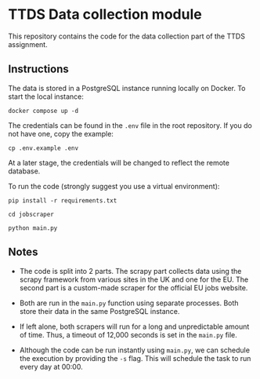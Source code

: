 # TTDS Data collection module

This repository contains the code for the data collection part of the TTDS assignment.

## Instructions

The data is stored in a PostgreSQL instance running locally on Docker. To start the local instance:

```
docker compose up -d
```

The credentials can be found in the `.env` file in the root repository. If you do not have one, copy the example:


```
cp .env.example .env
```

At a later stage, the credentials will be changed to reflect the remote database.

To run the code (strongly suggest you use a virtual environment):

```
pip install -r requirements.txt
```

```
cd jobscraper
```

```
python main.py
```

## Notes

- The code is split into 2 parts. The scrapy part collects data using the scrapy framework from various sites in the UK and one for the EU. The second part is a custom-made scraper for the official EU jobs website.
  
- Both are run in the `main.py` function using separate processes. Both store their data in the same PostgreSQL instance.
  
- If left alone, both scrapers will run for a long and unpredictable amount of time. Thus, a timeout of 12,000 seconds is set in the `main.py` file.
  
- Although the code can be run instantly using `main.py`, we can schedule the execution by providing the `-s` flag. This will schedule the task to run every day at 00:00.
